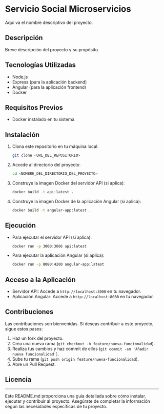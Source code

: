 # Servicio Social Microservicios

Aquí va el nombre descriptivo del proyecto.

## Descripción

Breve descripción del proyecto y su propósito.

## Tecnologías Utilizadas

- Node.js
- Express (para la aplicación backend)
- Angular (para la aplicación frontend)
- Docker

## Requisitos Previos

- Docker instalado en tu sistema.

## Instalación

1. Clona este repositorio en tu máquina local:

   ```bash
   git clone <URL_DEL_REPOSITORIO>
   ```

2. Accede al directorio del proyecto:

   ```bash
   cd <NOMBRE_DEL_DIRECTORIO_DEL_PROYECTO>
   ```

3. Construye la imagen Docker del servidor API (si aplica):

   ```bash
   docker build -t api:latest .
   ```

4. Construye la imagen Docker de la aplicación Angular (si aplica):

   ```bash
   docker build -t angular-app:latest .
   ```

## Ejecución

- Para ejecutar el servidor API (si aplica):

  ```bash
  docker run -p 3000:3006 api:latest
  ```

- Para ejecutar la aplicación Angular (si aplica):

  ```bash
  docker run -p 8080:4200 angular-app:latest
  ```

## Acceso a la Aplicación

- Servidor API: Accede a `http://localhost:3000` en tu navegador.
- Aplicación Angular: Accede a `http://localhost:8080` en tu navegador.

## Contribuciones

Las contribuciones son bienvenidas. Si deseas contribuir a este proyecto, sigue estos pasos:

1. Haz un fork del proyecto.
2. Crea una nueva rama (`git checkout -b feature/nueva-funcionalidad`).
3. Realiza tus cambios y haz commit de ellos (`git commit -am 'Añadir nueva funcionalidad'`).
4. Sube tu rama (`git push origin feature/nueva-funcionalidad`).
5. Abre un Pull Request.

## Licencia

---

Este README.md proporciona una guía detallada sobre cómo instalar, ejecutar y contribuir al proyecto. Asegúrate de completar la información según las necesidades específicas de tu proyecto.
